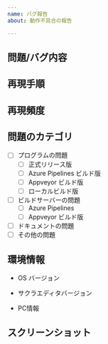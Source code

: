 ```yaml
---
name: バグ報告
about: 動作不具合の報告

---
```


## 問題/バグ内容
<!-- 問題/バグ内容を記述ください。 -->

## 再現手順
<!-- 該当バグの再現手順を記述ください。 -->
<!-- わかっている範囲で記述ください。 -->

## 再現頻度
<!-- 該当バグの再現頻度を記述ください。 -->
<!-- わかっている範囲で記述ください。 -->

## 問題のカテゴリ
<!-- 記入例を参考に適切なものに括弧のなかに x を入力してください。 -->
<!-- よくわからなければそのままでかまいません。 -->
<!-- チケット登録後にブラウザでチェックをいれるのか簡単でいいかもしれません。-->
- [ ] プログラムの問題
  - [ ] 正式リリース版
  - [ ] Azure Pipelines ビルド版
  - [ ] Appveyor ビルド版
  - [ ] ローカルビルド版
- [ ] ビルドサーバーの問題
  - [ ] Azure Pipelines
  - [ ] Appveyor ビルド版
- [ ] ドキュメントの問題
- [ ] その他の問題

<!-- 記入例      -->
<!-- OK 例: [x]  -->
<!-- NG 例: []   -->
<!-- NG 例: [ x] -->
<!-- NG 例: [x ] -->


## 環境情報
- OS バージョン
<!-- 例: Windows 10 Home 64bit -->
- サクラエディタバージョン
<!-- サクラエディタ起動状態で「ヘルプ」→ 「バージョン情報」→ 「情報コピー」でバージョン情報をクリップボードにコピーできます -->
<!-- 例: 2.3.2.0  -->
- PC情報
<!-- CPU, メモリ, 解像度等、特記すべき環境情報があれば記述ください。-->
<!-- ここの記述は省略しても大丈夫です -->

## スクリーンショット
<!-- 説明に必要なスクリーンショットがあれば貼り付けお願いします。-->
<!-- 画像ファイルをこの欄にドラッグ＆ドロップすれば画像が貼り付けられます -->
